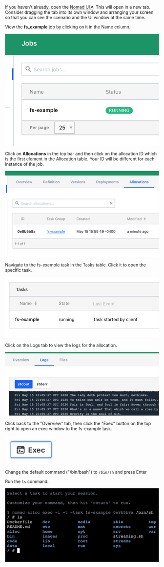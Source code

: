 If you haven't already, open the [Nomad UI↗️]. This will open in a new
tab. Consider dragging the tab into its own window and arranging your
screen so that you can see the scenario and the UI window at the same time.

View the **fs_example** job by clicking on it in the Name column.

![UI screenshot showing an excerpt of the "Jobs" page highlighting the "fs_example" job](./assets/jobs_area.png)

Click on **Allocations** in the top bar and then click on the allocation ID
which is the first element in the Allocation table. Your ID will be different
for each instance of the job.

![UI screenshot showing "Allocations" page for the fs_example job](./assets/allocations_page.png)

Navigate to the fs-example task in the Tasks table. Click it to open the
specific task.

![UI screenshot showing "Tasks" table for the running allocation](./assets/tasks_table.png)

Click on the Logs tab to view the logs for the allocation.

![image](./assets/log_view.png)

Click back to the "Overview" tab, then click the "Exec" button on the top right
to open an exec window to the fs-example task.

![UI screenshot image of the exec button](./assets/exec_button.png)

Change the default command ("/bin/bash") to `/bin/sh` and press <key>Enter</key>

Run the `ls` command.

![UI screenshot showing the exec interface "The connection has closed" as the last message.](./assets/exec_output.png)


[Nomad UI↗️]: https://[[HOST_SUBDOMAIN]]-4646-[[KATACODA_HOST]].environments.katacoda.com/
